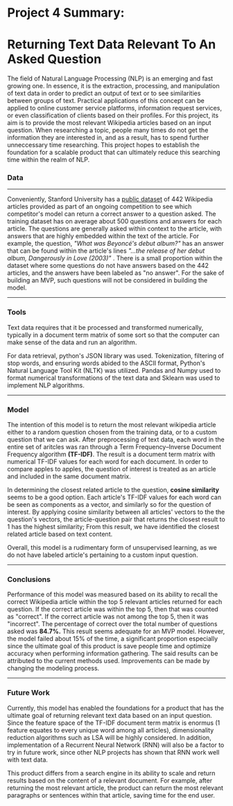 # Project 4 Summary:

# Returning Text Data Relevant To An Asked Question

The field of Natural Language Processing (NLP) is an emerging and fast growing one. In essence, it is the extraction, processing, and manipulation of text data in order to predict an output of text or to see similarities between groups of text. Practical applications of this concept can be applied to online customer service platforms, information request services, or even classification of clients based on their profiles. For this project, its aim is to provide the most relevant Wikipedia articles based on an input question. When researching a topic, people many times do not get the information they are interested in, and as a result, has to spend further unneccessary time researching. This project hopes to establish the foundation for a scalable product that can ultimately reduce this searching time within the realm of NLP. 

### Data

------

Conveniently, Stanford University has a [public dataset](https://rajpurkar.github.io/SQuAD-explorer/) of 442 Wikipedia articles provided as part of an ongoing competition to see which competitor's model can return a correct answer to a question asked.  The training dataset has on average about 500 questions and answers for each article. The questions are generally asked within context to the article, with answers that are highly embedded within the text of the article. For example, the question, *"What was Beyoncé's debut album?"* has an answer that can be found within the article's lines *"...the release of her debut album, Dangerously in Love (2003)"* . There is a small proportion within the dataset where some questions do not have answers based on the 442 articles, and the answers have been labeled as "no answer". For the sake of building an MVP, such questions will not be considered in building the model.

------

### Tools

Text data requires that it be processed and transformed numerically, typically in a document term matrix of some sort so that the computer can make sense of the data and run an algorithm. 

For data retrieval, python's JSON library was used. Tokenization, filtering of stop words, and ensuring words abided to the ASCII format, Python's Natural Language Tool Kit (NLTK) was utilized. Pandas and Numpy used to format numerical transformations of the text data and Sklearn was used to implement NLP algorithms.

------

### Model

The intention of this model is to return the most relevant wikipedia article either to a random question chosen from the training data, or to a custom question that we can ask. After preprocessing of text data, each word in the entire set of aritcles was ran through a Term Frequency–Inverse Document Frequency algorithm **(TF-IDF)**. The result is a document term matrix with numerical TF-IDF values for each word for each document. In order to compare apples to apples, the question of interest is treated as an article and included in the same document matrix. 

In determining the closest related article to the question, **cosine similarity** seems to be a good option.  Each article's TF-IDF values for each word can be seen as components as a vector, and similarly so for the question of interest. By applying cosine similarity between all articles' vectors to the the question's vectors, the article-question pair that returns the closest result to 1 has the highest similarity; From this result, we have identified the closest related article based on text content. 

Overall, this model is a rudimentary form of unsupervised learning, as we do not have labeled article's pertaining to a custom input question. 

------

### Conclusions

Performance of this model was measured based on its ability to recall the correct Wikipedia article within the top 5 relevant articles returned for each question. If the correct article was within the top 5, then that was counted as "correct". If the correct article was not among the top 5, then it was "incorrect". The percentage of correct over the total number of questions asked was **84.7%.** This result seems adequate for an MVP model. However, the model failed about 15% of the time, a significant proportion especially since the ultimate goal of this product is save people time and optimize accuracy when performing information gathering. The said results can be attributed to the current methods used. Improvements can be made by changing the modeling process.

------

### Future Work

Currently, this model has enabled the foundations for a product that has the ultimate goal of returning relevant text data based on an input question. Since the feature space of the TF-IDF document term matrix is enormus (1 feature equates to every unique word among all articles), dimensionality reduction algorithms such as LSA will be highly considered. In addition, implementation of a Recurrent Neural Network (RNN) will also be a factor to try in future work, since other NLP projects has shown that RNN work well with text data.

This product differs from a search engine in its ability to scale and return results based on the content of a relevant document. For example, after returning the most relevant article, the product can return the most relevant paragraphs or sentences within that article, saving time for the end user.

